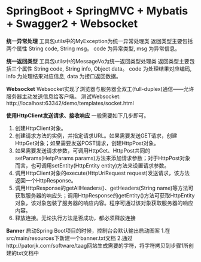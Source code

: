 # SpringBoot + SpringMVC + Mybatis + Swagger2 + Websocket

**统一异常处理**
工具包utils中的MyException为统一异常处理类
返回类型主要包括两个属性 String code, String msg。
code 为异常类型,
msg 为异常信息。
  
**统一返回类型**
工具包utils中的MessageVo为统一返回类型处理类
返回类型主要包括三个属性 String code, String info, Object data。
code 为处理结果对应编码, 
info 为处理结果对应信息, 
data 为接口返回数据。

**Websocket**
Websocket实现了浏览器与服务器全双工(full-duplex)通信——允许服务器主动发送信息给客户端。
测试Websocket:
http://localhost:63342/demo/templates/socket.html

**使用HttpClient发送请求、接收响应**
一般需要如下几步即可。
1. 创建HttpClient对象。
2. 创建请求方法的实例，并指定请求URL。如果需要发送GET请求，创建HttpGet对象；如果需要发送POST请求，创建HttpPost对象。
3. 如果需要发送请求参数，可调用HttpGet、HttpPost共同的setParams(HetpParams params)方法来添加请求参数；对于HttpPost对象而言，也可调用setEntity(HttpEntity entity)方法来设置请求参数。
4. 调用HttpClient对象的execute(HttpUriRequest request)发送请求，该方法返回一个HttpResponse。
5. 调用HttpResponse的getAllHeaders()、getHeaders(String name)等方法可获取服务器的响应头；调用HttpResponse的getEntity()方法可获取HttpEntity对象，该对象包装了服务器的响应内容。程序可通过该对象获取服务器的响应内容。
6. 释放连接。无论执行方法是否成功，都必须释放连接

**Banner**
启动Spring Boot项目的时候，控制台会默认输出启动图案
1.在src/main/resources下新建一个banner.txt文档 
2.通过http://patorjk.com/software/taag网站生成需要的字符，将字符拷贝到步骤1所创建的txt文档中
